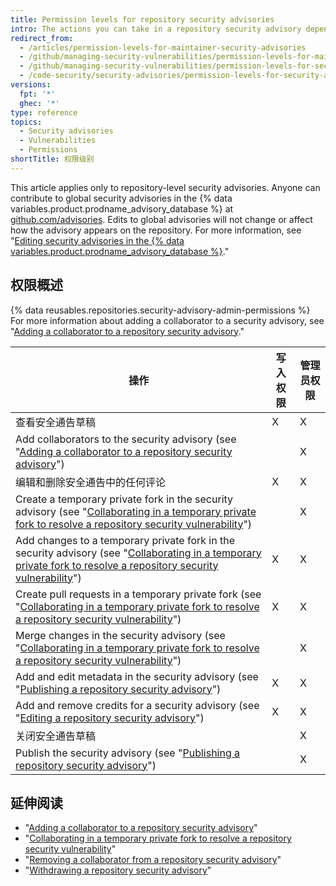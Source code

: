 ```yaml
---
title: Permission levels for repository security advisories
intro: The actions you can take in a repository security advisory depend on whether you have admin or write permissions to the security advisory.
redirect_from:
  - /articles/permission-levels-for-maintainer-security-advisories
  - /github/managing-security-vulnerabilities/permission-levels-for-maintainer-security-advisories
  - /github/managing-security-vulnerabilities/permission-levels-for-security-advisories
  - /code-security/security-advisories/permission-levels-for-security-advisories
versions:
  fpt: '*'
  ghec: '*'
type: reference
topics:
  - Security advisories
  - Vulnerabilities
  - Permissions
shortTitle: 权限级别
---
```


This article applies only to repository-level security advisories. Anyone can contribute to global security advisories in the {% data variables.product.prodname_advisory_database %} at [github.com/advisories](https://github.com/advisories). Edits to global advisories will not change or affect how the advisory appears on the repository.  For more information, see "[Editing security advisories in the {% data variables.product.prodname_advisory_database %}](/code-security/supply-chain-security/managing-vulnerabilities-in-your-projects-dependencies/editing-security-advisories-in-the-github-advisory-database)."

## 权限概述

{% data reusables.repositories.security-advisory-admin-permissions %} For more information about adding a collaborator to a security advisory, see "[Adding a collaborator to a repository security advisory](/code-security/repository-security-advisories/adding-a-collaborator-to-a-repository-security-advisory)."

| 操作                                                                                                                                                                                                                                                                                                          | 写入权限 | 管理员权限 |
| ----------------------------------------------------------------------------------------------------------------------------------------------------------------------------------------------------------------------------------------------------------------------------------------------------------- | ---- | ----- |
| 查看安全通告草稿                                                                                                                                                                                                                                                                                                    | X    | X     |
| Add collaborators to the security advisory (see "[Adding a collaborator to a repository security advisory](/code-security/repository-security-advisories/adding-a-collaborator-to-a-repository-security-advisory)")                                                                                         |      | X     |
| 编辑和删除安全通告中的任何评论                                                                                                                                                                                                                                                                                             | X    | X     |
| Create a temporary private fork in the security advisory (see "[Collaborating in a temporary private fork to resolve a repository security vulnerability](/code-security/repository-security-advisories/collaborating-in-a-temporary-private-fork-to-resolve-a-repository-security-vulnerability)")         |      | X     |
| Add changes to a temporary private fork in the security advisory (see "[Collaborating in a temporary private fork to resolve a repository security vulnerability](/code-security/repository-security-advisories/collaborating-in-a-temporary-private-fork-to-resolve-a-repository-security-vulnerability)") | X    | X     |
| Create pull requests in a temporary private fork (see "[Collaborating in a temporary private fork to resolve a repository security vulnerability](/code-security/repository-security-advisories/collaborating-in-a-temporary-private-fork-to-resolve-a-repository-security-vulnerability)")                 | X    | X     |
| Merge changes in the security advisory (see "[Collaborating in a temporary private fork to resolve a repository security vulnerability](/code-security/repository-security-advisories/collaborating-in-a-temporary-private-fork-to-resolve-a-repository-security-vulnerability)")                           |      | X     |
| Add and edit metadata in the security advisory (see "[Publishing a repository security advisory](/code-security/repository-security-advisories/publishing-a-repository-security-advisory)")                                                                                                                 | X    | X     |
| Add and remove credits for a security advisory (see "[Editing a repository security advisory](/code-security/repository-security-advisories/editing-a-repository-security-advisory)")                                                                                                                       | X    | X     |
| 关闭安全通告草稿                                                                                                                                                                                                                                                                                                    |      | X     |
| Publish the security advisory (see "[Publishing a repository security advisory](/code-security/repository-security-advisories/publishing-a-repository-security-advisory)")                                                                                                                                  |      | X     |

## 延伸阅读

- "[Adding a collaborator to a repository security advisory](/code-security/repository-security-advisories/adding-a-collaborator-to-a-repository-security-advisory)"
- "[Collaborating in a temporary private fork to resolve a repository security vulnerability](/code-security/repository-security-advisories/collaborating-in-a-temporary-private-fork-to-resolve-a-repository-security-vulnerability)"
- "[Removing a collaborator from a repository security advisory](/code-security/repository-security-advisories/removing-a-collaborator-from-a-repository-security-advisory)"
- "[Withdrawing a repository security advisory](/code-security/repository-security-advisories/withdrawing-a-repository-security-advisory)"
